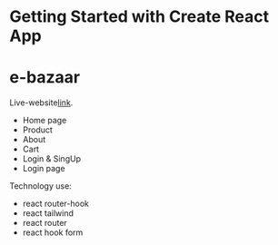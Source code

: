 # Getting Started with Create React App

# e-bazaar
Live-website[link](https://gym-website-2e934.web.app/).

- Home page
- Product
- About
- Cart
- Login & SingUp
- Login page

Technology use:
- react router-hook
- react tailwind
- react router
- react hook form
